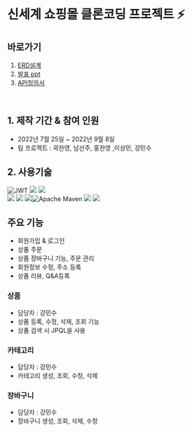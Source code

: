 # 신세계 쇼핑몰 클론코딩 프로젝트 ⚡


## 바로가기 
1. [ERD설계](https://www.erdcloud.com/d/p8ThG9EDiKuHoBR9b)
2. [발표 ppt](https://docs.google.com/presentation/d/1BysIy9GPCD1t2iTpbi8rxEZLubQsccwi-sn1GBdbAoQ/edit#slide=id.p5)
3. [API정의서](https://docs.google.com/document/d/1wCX44Vst85y8aOBa9aw0ajHZV2HYsakXYe67_KfOqkU/edit)
<br>

## 1. 제작 기간 & 참여 인원
- 2022년 7월 25일 ~ 2022년 9월 8일
- 팀 프로젝트 : 곽찬영, 남선주, 홍찬영 ,이상민, 강민수

## 2. 사용기술 
![JWT](https://img.shields.io/badge/JWT-black?style=for-the-badge&logo=JSON%20web%20tokens) <img src="https://img.shields.io/badge/JAVA-007396?style=for-the-badge&amp;logo=java&amp;logoColor=white">
<img src="https://img.shields.io/badge/springboot-6DB33F?style=for-the-badge&amp;logo=springboot&amp;logoColor=white"><br>
<img src="https://img.shields.io/badge/mysql-4479A1?style=for-the-badge&amp;logo=mysql&amp;logoColor=white">
<img src="https://img.shields.io/badge/Jpa-FF0000?style=for-the-badge&amp;logo=Jpa&amp;logoColor=white">
<img src="https://img.shields.io/badge/github-181717?style=for-the-badge&amp;logo=github&amp;logoColor=white">![Apache Maven](https://img.shields.io/badge/Apache%20Maven-C71A36?style=for-the-badge&logo=Apache%20Maven&logoColor=white)
<img src="https://img.shields.io/badge/hibernate-59666C?style=for-the-badge&amp;logo=hibernate&amp;logoColor=white">
<img src="https://img.shields.io/badge/Postman-FF6C37?style=for-the-badge&logo=postman&amp&logoColor=white">

##  주요 기능
 * 회원가입 & 로그인
 * 상품 주문 
 * 상품 장바구니 기능, 주문 관리
 * 회원정보 수정, 주소 등록 
 * 상품 리뷰, Q&A등록

### 상품 
  * 담당자 : 강민수
  * 상품 등록, 수정, 삭제, 조회 기능
  * 상품 검색 시 JPQL을 사용
### 카테고리
  * 담당자 : 강민수
  * 카테고리 생성, 조회, 수정, 삭제
### 장바구니
  * 담당자 : 강민수
  * 장바구니 생성, 조회, 삭제, 수정


